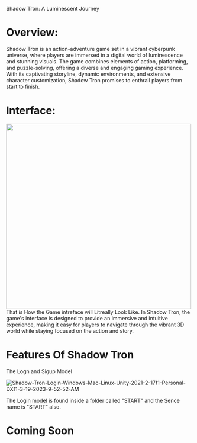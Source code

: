 Shadow Tron: A Luminescent Journey
<h1>Overview:</h1>
Shadow Tron is an action-adventure game set in a vibrant cyberpunk universe, where players are immersed in a digital world of luminescence and stunning visuals. The game combines elements of action, platforming, and puzzle-solving, offering a diverse and engaging gaming experience. With its captivating storyline, dynamic environments, and extensive character customization, Shadow Tron promises to enthrall players from start to finish.
<h1>Interface:</h1>
<img scr="<a href="https://ibb.co/MRZqNxY"><img src="https://i.ibb.co/kh5YcsR/Ai-Image-A-game-sci-UI-start-up-page-with-other-necessary-page-e4a48b38-5748-45cd-970a-73bd2d6afe4e.png" width="500px" height="500px">
That is How the Game intreface will Litreally Look Like.
In Shadow Tron, the game's interface is designed to provide an immersive and intuitive experience, making it easy for players to navigate through the vibrant 3D world while staying focused on the action and story.

<h1>Features Of Shadow Tron</h1>
<p>The Logn and Sigup Model</p>
<img src="https://i.ibb.co/rFsKTwv/Shadow-Tron-Login-Windows-Mac-Linux-Unity-2021-2-17f1-Personal-DX11-3-19-2023-9-52-52-AM.png" alt="Shadow-Tron-Login-Windows-Mac-Linux-Unity-2021-2-17f1-Personal-DX11-3-19-2023-9-52-52-AM" border="0">
<p>The Login model is found inside a folder called "START" and the Sence  name is "START" also.</p>
<h1>Coming Soon</h1>
